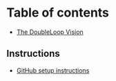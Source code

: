 # Table of contents

* [The DoubleLoop Vision](README.md)

## Instructions

* [GitHub setup instructions](instructions/github-setup-instructions.md)

